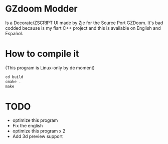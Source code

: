# GZdoom Modder
Is a Decorate/ZSCRIPT UI made by Zje for the Source Port GZDoom. It's bad codded because is my fisrt C++ project and this is available on English and Español.
# How to compile it
(This program is Linux-only by de moment)
```c++
cd build
cmake .
make
```
# TODO
* optimize this program
* Fix the english
* optimize this program x 2
* Add 3d preview support
